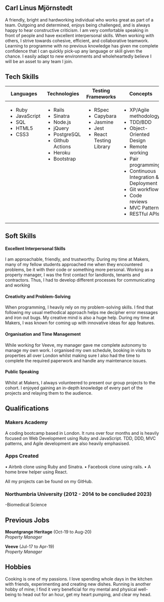 ## Carl Linus Mjörnstedt
A friendly, bright and hardworking individual who works great as part of a team. Outgoing and determined, enjoys being challenged, and is always happy to hear constructive criticism. I am very comfortable speaking in front of people and have excellent interpersonal skills.
 When working with others, I strive towards cohesive, efficient, and collaborative teamwork. Learning to programme with no previous knowledge has given me complete confidence that I can quickly pick-up any language or skill given the chance.
 I easily adapt to new environments and wholeheartedly believe I will be an asset to any team I join.

## Tech Skills

<table>
  <thead>
    <tr>
      <th>Languages</th>
      <th>Technologies</th>
      <th>Testing Frameworks</th>
      <th>Concepts</th>
      <th>Tools</th>
    </tr>
  </thead>
  <tbody>
    <tr>
      <td style="vertical-align: top">
        <ul>
          <li>Ruby</li>
          <li>JavaScript</li>
          <li>SQL</li>
          <li>HTML5</li>
          <li>CSS3</li>
        </ul>
      </td>
      <td style="vertical-align: top">
        <ul>
          <li>Rails</li>
          <li>Sinatra</li>
          <li>Node.js</li>
          <li>jQuery</li>
          <li>PostgreSQL</li>
          <li>Github Actions</li>
          <li>Heroku</li>
          <li>Bootstrap</li>
        </ul>
      </td>
      <td style="vertical-align: top">
        <ul>
          <li>RSpec</li>
          <li>Capybara</li>
          <li>Jasmine</li>
          <li>Jest</li>
          <li>React Testing Library</li>
        </ul>
      </td>
      <td style="vertical-align: top">
        <ul>
          <li>XP/Agile methodology</li>
          <li>TDD/BDD</li>
          <li>Object-Oriented Design</li>
          <li>Remote working</li>
          <li>Pair programming</li>
          <li>Continuous Integration & Deployment</li>
          <li>Git workflow</li>
          <li>Code reviews</li>
          <li>MVC Pattern</li>
          <li>RESTful APIs</li>
        </ul>
      </td>
      <td style="vertical-align: top">
        <ul>
          <li>VSCode</li>
          <li>Git</li>
          <li>OSX</li>
          <li>TablePlus</li>
        </ul>
      </td>
    </tr>
  </tbody>
</table>

## Soft Skills

#### Excellent Interpersonal Skills

I am approachable, friendly, and trustworthy. During my time at Makers, many of my fellow students approached me when they encountered problems, be it with their code or something more personal.
Working as a property manager, I was the first contact for landlords, tenants and contractors. Thus, I had to develop different processes for communicating and working 


#### Creativity and Problem-Solving

When programming, I heavily rely on my problem-solving skills. I find that following my usual methodical approach helps me decipher error messages and iron out bugs. My creative mind is also a huge help. During my time at Makers, I was known for coming up with innovative ideas for app features.

#### Organisation and Time Management

While working for Veeve, my manager gave me complete autonomy to manage my own work. I organised my own schedule, booking in visits to properties all over London whilst making sure I also had the time to complete the required paperwork and handle any maintenance issues.


#### Public Speaking 
Whilst at Makers, I always volunteered to present our group projects to the cohort. I enjoyed gaining an in-depth knowledge of every part of the projects and relaying them to the audience.  

## Qualifications

### Makers Academy

A coding bootcamp based in London. It runs over four months and is heavily focused on Web Development using
Ruby and JavaScript. 
TDD, DDD, MVC patterns, and Agile development are also heavily emphasised.

### Apps Created

•	Airbnb clone using Ruby and Sinatra. 
•	Facebook clone using rails. 
•	A home brew helper using React.

All my projects can be found on my GitHub.

### Northumbria University (2012 - 2014 to be concliuded 2023)

-Biomedical Science

## Previous Jobs

**Mountgrange Heritage** (Oct-19 to Aug-20)  
_Property Manager_

**Veeve** (Jul-17 to Apr-19)  
_Property Manager_

## Hobbies

Cooking is one of my passions. I love spending whole days in the kitchen with friends,
experimenting and creating new dishes.
Running is another hobby of mine; I find it very beneficial for my mental and physical well-being to head out for an hour,
get my heart pumping, and clear my head.
